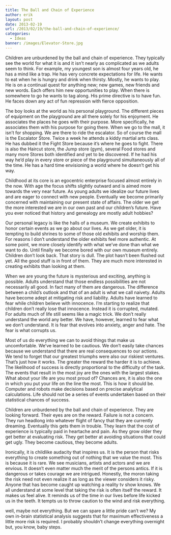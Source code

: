 ```yaml
---
title: The Ball and Chain of Experience
author: erik
layout: post
date: 2013-02-19
url: /2013/02/19/the-ball-and-chain-of-experience/
categories:
  - Ideas
banner: /images/Elevator-Store.jpg
---
```


Children are unburdened by the ball and chain of experience. They typically see the world for what it is and it isn’t nearly as complicated as we adults seem to think. For example, my youngest son is almost four years old, he has a mind like a trap. He has very concrete expectations for life. He wants to eat when he is hungry and drink when thirsty. Mostly, he wants to play. He is on a continual quest for anything new; new games, new friends and new words. Each offers him new opportunities to play. When there is somewhere to go he wants to tag along. His prime directive is to have fun. He faces down any act of fun repression with fierce opposition.

The boy looks at the world as his personal playground. The different pieces of equipment on the playground are all there solely for his enjoyment. He associates the places he goes with their purpose. More specifically, he associates them with his purpose for going there. When we go to the mall, it isn’t for shopping. We are there to ride the escalator. So of course the mall is the Escalator Store. Twice a week he attends a kiddy martial arts class. He has dubbed it the Fight Store because it’s where he goes to fight. There is also the Haircut store, the Jump store (gym), several Food stores and many more Stores both identified and yet to be discovered. If he had his way he’d play in every store or piece of the playground simultaneously all of the time. He has a hard time envisioning a world where he doesn’t get his way.

Childhood at its core is an egocentric enterprise focused almost entirely in the now. With age the focus shifts slightly outward and is aimed more towards the very near future. As young adults we idealize our future lives and are eager to connect with new people. Eventually we become primarily concerned with maintaining our present state of affairs. The older we get the more interested we are in our own past and our children’s future. Have you ever noticed that history and genealogy are mostly adult hobbies?

Our personal legacy is like the halls of a museum. We create exhibits to honor certain events as we go about our lives. As we get older, it is tempting to build shrines to some of those old exhibits and worship them. For reasons I don’t understand the older exhibits feel more authentic. At some point, we more closely identify with what we’ve done than what we want to do. Until finally we become bored with our own museum entirely. Children don’t look back. That story is dull. The plot hasn’t been flushed out yet. All the good stuff is in front of them. They are much more interested in creating exhibits than looking at them.

When we are young the future is mysterious and exciting, anything is possible. Adults understand that those endless possibilities are not necessarily all good. In fact many of them are dangerous. The difference between a child’s outlook and that of an adult is what we call naivety. Adults have become adept at mitigating risk and liability. Adults have learned to fear while children believe with innocence. I’m starting to realize that children don’t really lose that innocence. Instead it is corrupted, mutated. For adults much of life still seems like a magic trick. We don’t really understand the world any better. We have, however, learned to fear what we don’t understand. It is fear that evolves into anxiety, anger and hate. The fear is what corrupts us.

Most of us do everything we can to avoid things that make us uncomfortable. We’ve learned to be cautious. We don’t easily take chances because we understand that there are real consequences to our actions. We tend to forget that our greatest triumphs were also our riskiest ventures. That’s just how it works. The greater the reward the harder it is to achieve. The likelihood of success is directly proportional to the difficulty of the task. The events that result in the most joy are the ones with the largest stakes. What about your life are you most proud of? Chances are, it is also the one in which you put your life on the line the most. This is how it should be. Computer and robots make decisions based on precise analytical calculations. Life should not be a series of events undertaken based on their statistical chances of success.

Children are unburdened by the ball and chain of experience. They are looking forward. Their eyes are on the reward. Failure is not a concern. They run headlong into whatever flight of fancy that they are currently dreaming. Eventually this gets them in trouble. They learn that the cost of experience is typically paid in heartache and pain. As they grow older they get better at evaluating risk. They get better at avoiding situations that could get ugly. They become cautious, they become adults.

Ironically, it is childlike audacity that inspires us. It is the person that risks everything to create something out of nothing that we value the most. This is because it is rare. We see musicians, artists and actors and we are envious. It doesn’t even matter much the merit of the persons antics. If it is dangerous or takes courage we are intrigued. Honestly, the moron taking the risk need not even realize it as long as the viewer considers it risky. Anyone that has become caught up watching a reality tv show knows. We all understand at some level that taking the risk is often itself the reward. It makes us feel alive. It reminds us of the time in our lives before life kicked us in the teeth. It tempts us to throw caution to the wind and risk everything.

well, maybe not everything. But we can spare a little pride can’t we? My own in-brain statistical analysis suggests that for maximum effectiveness a little more risk is required. I probably shouldn’t change everything overnight but, you know, baby steps.
